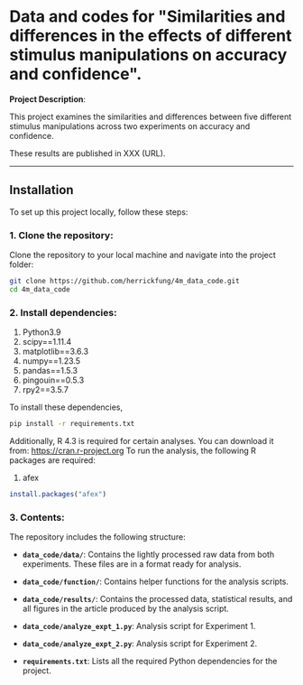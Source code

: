 # Data and codes for "Similarities and differences in the effects of different stimulus manipulations on accuracy and confidence".


**Project Description**:  

This project examines the similarities and differences between five different stimulus manipulations across two experiments on accuracy and confidence. 

These results are published in XXX (URL).

---

## Installation

To set up this project locally, follow these steps:

### 1. Clone the repository:
Clone the repository to your local machine and navigate into the project folder:
```bash
git clone https://github.com/herrickfung/4m_data_code.git
cd 4m_data_code
```

### 2. Install dependencies:
1. Python3.9
2. scipy==1.11.4
3. matplotlib==3.6.3
4. numpy==1.23.5
5. pandas==1.5.3
6. pingouin==0.5.3
7. rpy2==3.5.7

To install these dependencies, 
```bash
pip install -r requirements.txt
```

Additionally, R 4.3 is required for certain analyses. You can download it from:
https://cran.r-project.org
To run the analysis, the following R packages are required:
1. afex
```R
install.packages("afex")
```

### 3. Contents:

The repository includes the following structure:

- **`data_code/data/`**: Contains the lightly processed raw data from both experiments. These files are in a format ready for analysis.

- **`data_code/function/`**: Contains helper functions for the analysis scripts.

- **`data_code/results/`**: Contains the processed data, statistical results, and all figures in the article produced by the analysis script.

- **`data_code/analyze_expt_1.py`**: Analysis script for Experiment 1.
- **`data_code/analyze_expt_2.py`**: Analysis script for Experiment 2.

- **`requirements.txt`**: Lists all the required Python dependencies for the project.



